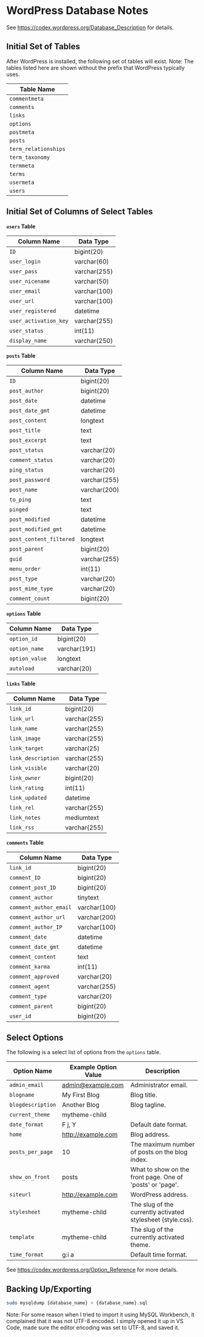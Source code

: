 # WordPress Database Notes

See https://codex.wordpress.org/Database_Description for details.

## Initial Set of Tables

After WordPress is installed, the following set of tables will exist.  Note: The tables
listed here are shown without the prefix that WordPress typically uses.

| Table Name           |
| -------------------- |
| `commentmeta`        |
| `comments`           |
| `links`              |
| `options`            |
| `postmeta`           |
| `posts`              |
| `term_relationships` |
| `term_taxonomy`      |
| `termmeta`           |
| `terms`              |
| `usermeta`           |
| `users`              |

## Initial Set of Columns of Select Tables

**`users` Table**

| Column Name           | Data Type    |
| --------------------- | ------------ |
| `ID`                  | bigint(20)   |
| `user_login`          | varchar(60)  |
| `user_pass`           | varchar(255) |
| `user_nicename`       | varchar(50)  |
| `user_email`          | varchar(100) |
| `user_url`            | varchar(100) |
| `user_registered`     | datetime     |
| `user_activation_key` | varchar(255) |
| `user_status`         | int(11)      |
| `display_name`        | varchar(250) |

**`posts` Table**

| Column Name             | Data Type    |
| ----------------------- | ------------ |
| `ID`                    | bigint(20)   |
| `post_author`           | bigint(20)   |
| `post_date`             | datetime     |
| `post_date_gmt`         | datetime     |
| `post_content`          | longtext     |
| `post_title`            | text         |
| `post_excerpt`          | text         |
| `post_status`           | varchar(20)  |
| `comment_status`        | varchar(20)  |
| `ping_status`           | varchar(20)  |
| `post_password`         | varchar(255) |
| `post_name`             | varchar(200) |
| `to_ping`               | text         |
| `pinged`                | text         |
| `post_modified`         | datetime     |
| `post_modified_gmt`     | datetime     |
| `post_content_filtered` | longtext     |
| `post_parent`           | bigint(20)   |
| `guid`                  | varchar(255) |
| `menu_order`            | int(11)      |
| `post_type`             | varchar(20)  |
| `post_mime_type`        | varchar(20)  |
| `comment_count`         | bigint(20)   |

**`options` Table**

| Column Name             | Data Type    |
| ----------------------- | ------------ |
| `option_id`             | bigint(20)   |
| `option_name`           | varchar(191) |
| `option_value`          | longtext     |
| `autoload`              | varchar(20)  |

**`links` Table**

| Column Name        | Data Type    |
| ------------------ | ------------ |
| `link_id`          | bigint(20)   |
| `link_url`         | varchar(255) |
| `link_name`        | varchar(255) |
| `link_image`       | varchar(255) |
| `link_target`      | varchar(25)  |
| `link_description` | varchar(255) |
| `link_visible`     | varchar(20)  |
| `link_owner`       | bigint(20)   |
| `link_rating`      | int(11)      |
| `link_updated`     | datetime     |
| `link_rel`         | varchar(255) |
| `link_notes`       | mediumtext   |
| `link_rss`         | varchar(255) |

**`comments` Table**

| Column Name            | Data Type    |
| ---------------------- | ------------ |
| `link_id`              | bigint(20)   |
| `comment_ID`           | bigint(20)   |
| `comment_post_ID`      | bigint(20)   |
| `comment_author`       | tinytext     |
| `comment_author_email` | varchar(100) |
| `comment_author_url`   | varchar(200) |
| `comment_author_IP`    | varchar(100) |
| `comment_date`         | datetime     |
| `comment_date_gmt`     | datetime     |
| `comment_content`      | text         |
| `comment_karma`        | int(11)      |
| `comment_approved`     | varchar(20)  |
| `comment_agent`        | varchar(255) |
| `comment_type`         | varchar(20)  |
| `comment_parent`       | bigint(20)   |
| `user_id`              | bigint(20)   |

## Select Options

The following is a select list of options from the `options` table.

| Option Name       | Example Option Value | Description          |
| ----------------- | -------------------- | -------------------- |
| `admin_email`     | admin@example.com    | Administrator email. |
| `blogname`        | My First Blog        | Blog title.          |
| `blogdescription` | Another Blog         | Blog tagline.        |
| `current_theme`   | mytheme-child        |                      |
| `date_format`     | F j, Y               | Default date format. |
| `home`            | http://example.com   | Blog address.        |
| `posts_per_page`  | 10                   | The maximum number of posts on the blog index. |
| `show_on_front`   | posts                | What to show on the front page. One of 'posts' or 'page'. |
| `siteurl`         | http://example.com   | WordPress address.   |
| `stylesheet`      | mytheme-child        | The slug of the currently activated stylesheet (style.css). |
| `template`        | mytheme-child        | The slug of the currently activated theme. |
| `time_format`     | g:i a                | Default time format. |

See https://codex.wordpress.org/Option_Reference for more details.

## Backing Up/Exporting

```sh
sudo mysqldump {database_name} > {database_name}.sql
```

Note: For some reason when I tried to import it using MySQL Workbench, it complained that it was not UTF-8 encoded. I simply opened it up in VS Code, made sure the editor encoding was set to UTF-8, and saved it.
